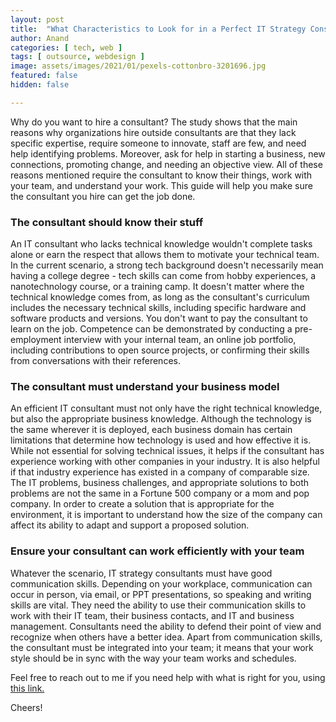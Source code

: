 ```yaml
---
layout: post
title:  "What Characteristics to Look for in a Perfect IT Strategy Consultant"
author: Anand
categories: [ tech, web ]
tags: [ outsource, webdesign ]
image: assets/images/2021/01/pexels-cottonbro-3201696.jpg
featured: false
hidden: false

---
```


Why do you want to hire a consultant?  The study shows that the main reasons why organizations hire outside consultants are that they lack specific expertise, require someone to innovate, staff are few, and need help identifying problems.  Moreover, ask for help in starting a business, new connections, promoting change, and needing an objective view.  All of these reasons mentioned require the consultant to know their things, work with your team, and understand your work.  This guide will help you make sure the consultant you hire can get the job done. 

### The consultant should know their stuff

An IT consultant who lacks technical knowledge wouldn't complete tasks alone or earn the respect that allows them to motivate your technical team.  In the current scenario, a strong tech background doesn't necessarily mean having a college degree - tech skills can come from hobby experiences, a nanotechnology course, or a training camp.  It doesn't matter where the technical knowledge comes from, as long as the consultant's curriculum includes the necessary technical skills, including specific hardware and software products and versions.  You don't want to pay the consultant to learn on the job.  Competence can be demonstrated by conducting a pre-employment interview with your internal team, an online job portfolio, including contributions to open source projects, or confirming their skills from conversations with their references. 

### The consultant must understand your business model

An efficient IT consultant must not only have the right technical knowledge, but also the appropriate business knowledge.  Although the technology is the same wherever it is deployed, each business domain has certain limitations that determine how technology is used and how effective it is.  While not essential for solving technical issues, it helps if the consultant has experience working with other companies in your industry.  It is also helpful if that industry experience has existed in a company of comparable size.  The IT problems, business challenges, and appropriate solutions to both problems are not the same in a Fortune 500 company or a mom and pop company.  In order to create a solution that is appropriate for the environment, it is important to understand how the size of the company can affect its ability to adapt and support a proposed solution. 

### Ensure your consultant can work efficiently with your team

Whatever the scenario, IT strategy consultants must have good communication skills.  Depending on your workplace, communication can occur in person, via email, or PPT presentations, so speaking and writing skills are vital.  They need the ability to use their communication skills to work with their IT team, their business contacts, and IT and business management.  Consultants need the ability to defend their point of view and recognize when others have a better idea. Apart from communication skills, the consultant must be integrated into your team; it means that your work style should be in sync with the way your team works and schedules. 

Feel free to reach out to me if you need help with what is right for you, using <a href="https://www.calendly.com/ahyconsulting/book" target="\_blank">this link.</a>

Cheers!
